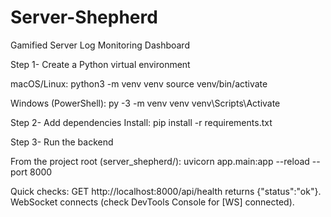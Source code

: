 # Server-Shepherd
Gamified Server Log Monitoring Dashboard

Step 1- Create a Python virtual environment

macOS/Linux:
python3 -m venv venv
source venv/bin/activate

Windows (PowerShell):
py -3 -m venv venv
venv\Scripts\Activate

Step 2- Add dependencies
Install: pip install -r requirements.txt

Step 3- Run the backend

From the project root (server_shepherd/):
uvicorn app.main:app --reload --port 8000

Quick checks:
GET http://localhost:8000/api/health returns {"status":"ok"}.
WebSocket connects (check DevTools Console for [WS] connected).
